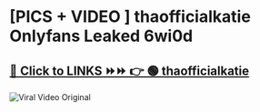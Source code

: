 
 # [PICS + VIDEO ] thaofficialkatie Onlyfans Leaked 6wi0d

## <h2><a href="https://clipsfans.com/thaofficialkatie&ref=git">🔗 Click to LINKS ⏩⏩ 👉 🟢 thaofficialkatie </a></h2>

<a href="https://clipsfans.com/thaofficialkatie&ref=git" rel="nofollow" data-target="animated-image.originalLink"><img src="https://i.ibb.co.com/xMMVF88/686577567.gif" alt="Viral Video Original" style="max-width: 100%; display: inline-block;" data-target="animated-image.originalImage"></a>

